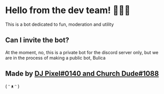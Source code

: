 # Hello from the dev team! 👋🙋‍♂️

This is a bot dedicated to fun, moderation and utility


## Can I invite the bot?

At the moment, no, this is a private bot for the discord server only, but we are in the process of making a public bot, Bulica


## Made by [DJ Pixel#0140 and Church Dude#1088](https://discord.gg/A2f7UGK/)

( ᵔ ᴥ ᵔ )
